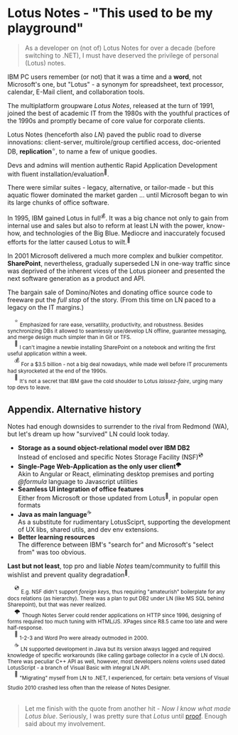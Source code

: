 # Lotus Notes - "This used to be my playground"

> As a developer on (not of) Lotus Notes for over a decade (before switching to .NET), I must have deserved the privilege of personal (Lotus) notes.

IBM PC users remember (or not) that it was a time and a **word**, not Microsoft's one, but "Lotus" - a synonym for spreadsheet, text processor, calendar, E-Mail client, and collaboration tools.

The multiplatform groupware _Lotus Notes_, released at the turn of 1991, joined the best of academic IT from the 1980s with the youthful practices of the 1990s and promptly became of core value for corporate clients. 

Lotus Notes (henceforth also _LN_) paved the public road to diverse innovations: client-server, multirole/group certified access, doc-oriented DB, __**replication**__<sup>:star:</sup>, to name a few of unique goodies.

Devs and admins will mention authentic Rapid Application Development with fluent installation/evaluation<sup>:raising_hand:</sup>.

There were similar suites - legacy, alternative, or tailor-made - but this aquatic flower dominated the market garden ... until Microsoft began to  win its large chunks of office software.

In 1995, IBM gained Lotus in full<sup>:moneybag:</sup>. It was a big chance not only to gain from internal use and sales but also to reform at least LN with the power, know-how, and technologies of the Big Blue. Mediocre and inaccurately focused efforts for the latter caused Lotus to wilt.<sup>:icecream:</sup>

In 2001 Microsoft delivered a much more complex and bulkier competitor. **SharePoint**, nevertheless, gradually superseded LN in one-way traffic since was deprived of the inherent vices of the Lotus pioneer and presented the next software generation as a product and API. 

The bargain sale of Domino/Notes and donating office source code to freeware put the _full stop_ of the story. (From this time on LN paced to a legacy on the IT margins.)

&nbsp;&nbsp;&nbsp;&nbsp;<sup>:star:</sup> <sub>Emphasized for rare ease, versatility, productivity, and robustness. Besides synchronizing DBs it allowed to seamlessly use/develop LN offline, guarantee messaging, and merge design much simpler than in Git or TFS.</sub>\
&nbsp;&nbsp;&nbsp;&nbsp;<sup>:raising_hand:</sup> <sub>I can't imagine a newbie installing SharePoint on a notebook and writing the first useful application within a week.</sub>\
&nbsp;&nbsp;&nbsp;&nbsp;<sup>:moneybag:</sup> <sub>For a $3.5 billion - not a big deal nowadays, while made well before IT procurements had skyrocketed at the end of the 1990s.</sub>\
&nbsp;&nbsp;&nbsp;&nbsp;<sup>:icecream:</sup> <sub>It's not a secret that IBM gave the cold shoulder to Lotus _laissez-faire_, urging many top devs to leave.</sub>

## Appendix. Alternative history

Notes had enough downsides to surrender to the rival from Redmond (WA), but let's dream up how "survived" LN could look today.

+ **Storage as a sound object-relational model over IBM DB2**\
Instead of enclosed and specific Notes Storage Facility (NSF)<sup>💿</sup> 
+ **Single-Page Web-Application as the only user client**<sup>:cloud_with_lightning:</sup>\
Akin to Angular or React, eliminating desktop premises and porting _@formula_ language to Javascript utilities
+ **Seamless UI integration of office features**\
Either from Microsoft or those updated from Lotus<sup>:wilted_flower:</sup>, in popular open formats
+ **Java as main language**<sup>:coffee:</sup>\
As a substitute for rudimentary LotusSciprt, supporting the development of UX libs, shared utils, and dev env extensions.
+ **Better learning resources**\
  The difference between IBM's "search for" and Microsoft's "select from" was too obvious. 

**Last but not least**, top pro and liable  _Notes_ team/community to fulfill this wishlist and prevent quality degradation<sup>🙋</sup>.

&nbsp;&nbsp;&nbsp;&nbsp;<sup>💿</sup> <sub>E.g. NSF didn't support _foreign keys_, thus requiring "amateurish" boilerplate for any docs relations (as hierarchy). There was a plan to put DB2 under LN (like MS SQL behind Sharepoint), but that was never realized.</sub> \
&nbsp;&nbsp;&nbsp;&nbsp;<sup>:cloud_with_lightning:</sup> <sub>Though Notes Server could render applications on HTTP since 1996, designing of forms required too much tuning with HTML/JS. XPages since R8.5 came too late and were half-response.</sub>\
&nbsp;&nbsp;&nbsp;&nbsp;<sup>:wilted_flower:</sup> <sub>1-2-3 and Word Pro were already outmoded in 2000.</sub>\
&nbsp;&nbsp;&nbsp;&nbsp;<sup>:coffee:</sup> <sub>LN supported development in Java but its version always lagged and required knowledge of specific workarounds (like calling garbage collector in a cycle of LN docs). There was peculiar C++ API as well, however, most developers _nolens volens_ used dated LotusScript - a branch of Visual Basic with integral LN API.</sub>\
&nbsp;&nbsp;&nbsp;&nbsp;<sup>🙋</sup> <sub>"Migrating" myself from LN to .NET, I experienced, for certain: beta versions of Visual Studio 2010 crashed less often than the release of Notes Designer.</sub>
&nbsp;\
&nbsp;

> Let me finish with the quote from another hit - _Now I know what made Lotus blue_. Seriously, I was pretty sure that _Lotus_ until [proof](https://en.wikipedia.org/wiki/Now_I_Know_What_Made_Otis_Blue). Enough said about my involvement.

